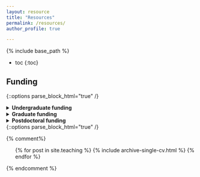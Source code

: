 ```yaml
---
layout: resource
title: "Resources"
permalink: /resources/
author_profile: true

---
```


{% include base_path %}

* toc
{:toc}

## Funding


{::options parse_block_html="true" /}  
<details>
  <summary markdown="span">
    <b>Undergraduate funding</b>
  </summary>
    
###  Research funding:
{:.no_toc}
* US based:
  * [NSF Research Experiences for Undergraduates (REUs)](https://www.nsf.gov/crssprgm/reu/)
  * [NASA Interns](https://intern.nasa.gov/)
  * [Pathways to Science Database](https://www.pathwaystoscience.org/programs.aspx?descriptorhub=SummerResearch_Summer%20Research%20Opportunity)
* CU Boulder specific
  *  [UROP](https://www.colorado.edu/urop/)
    *  Funding for research, both student directed and assistantships
    *  Deadlines for both academic year and summer in February
    *  Application is with a potential advisor, so reach out well in advance to faculty you would like to work with
    *  There are also bigger projects that may have openings which will be posted in May [here](https://www.colorado.edu/urop/grants/open-opportunities) for both this summer and next academic year
  *  [BSI](https://www.colorado.edu/bsi/bsi-scholars)
  
</details>

<details>
  <summary markdown="span">
    <b>Graduate funding</b>
  </summary>
  
### Graduate fellowships:
* US based
  *  [NSF GRFP](https://www.nsfgrfp.org/)
  *  [NASA FINESST](https://nspires.nasaprs.com/external/solicitations/summary!init.do?solId=3E72ED7E1FBDF8155A4E2DA033EF7449&stack=redirect) (link is from 2021 posting)
  *  [AAUW International Fellowships](https://www.aauw.org/resources/programs/fellowships-grants/current-opportunities/international/)
  *  [Ford Foundation Predoctoral Fellowship](https://sites.nationalacademies.org/PGA/FordFellowships/PGA_047958)

### Dissertation completion funding:
* [Ford Foundation Dissertation Fellowship](https://sites.nationalacademies.org/PGA/FordFellowships/PGA_047959)

### Graduate grants:
* 
  
</details>

<details>
  <summary markdown="span">
    <b>Postdoctoral funding</b>
  </summary>
  
### US Based
* [NASA Postdoctoral Fellowships]()
  
</details>
{::options parse_block_html="true" /}
<!---
This is a comment. Below this is commented liquid syntax.
--->

{% comment%}
  <ul>{% for post in site.teaching %}
    {% include archive-single-cv.html %}
  {% endfor %}</ul>
{% endcomment %}
